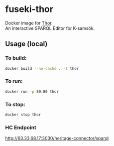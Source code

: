 # fuseki-thor

Docker image for [Thor](https://github.com/Abbe98/thor).  
An interactive SPARQL Editor for K-samsök.

## Usage (local)

### To build:

``` bash
docker build --no-cache . -t thor
```

### To run:

``` bash
docker run -p 80:80 thor
```

### To stop:

``` bash
docker stop thor
```

### HC Endpoint
http://63.33.68.17:3030/heritage-connector/sparql